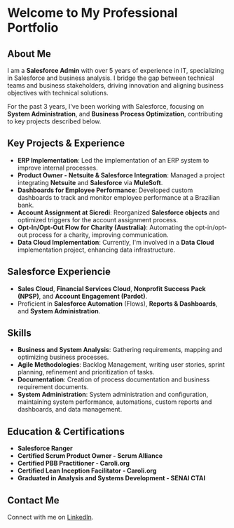# Welcome to My Professional Portfolio

## About Me

I am a **Salesforce Admin** with over 5 years of experience in IT, specializing in Salesforce and business analysis. I bridge the gap between technical teams and business stakeholders, driving innovation and aligning business objectives with technical solutions.

For the past 3 years, I've been working with Salesforce, focusing on **System Administration**, and **Business Process Optimization**, contributing to key projects described below.

## Key Projects & Experience

- **ERP Implementation**: Led the implementation of an ERP system to improve internal processes.
- **Product Owner - Netsuite & Salesforce Integration**: Managed a project integrating **Netsuite** and **Salesforce** via **MuleSoft**.
- **Dashboards for Employee Performance**: Developed custom dashboards to track and monitor employee performance at a Brazilian bank.
- **Account Assignment at Sicredi**: Reorganized **Salesforce objects** and optimized triggers for the account assignment process.
- **Opt-In/Opt-Out Flow for Charity (Australia)**: Automating the opt-in/opt-out process for a charity, improving communication.
- **Data Cloud Implementation**: Currently, I'm involved in a **Data Cloud** implementation project, enhancing data infrastructure.

## Salesforce Experiencie

- **Sales Cloud**, **Financial Services Cloud**, **Nonprofit Success Pack (NPSP)**, and **Account Engagement (Pardot)**.
- Proficient in **Salesforce Automation** (Flows), **Reports & Dashboards**, and **System Administration**.

## Skills

- **Business and System Analysis**: Gathering requirements, mapping and optimizing business processes.
- **Agile Methodologies**: Backlog Management, writing user stories, sprint planning, refinement and prioritization of tasks.
- **Documentation**: Creation of process documentation and business requirement documents.
- **System Administration**: System administration and configuration, maintaining system performance, automations, custom reports and dashboards, and data management.

## Education & Certifications

- **Salesforce Ranger**
- **Certified Scrum Product Owner - Scrum Alliance**
- **Certified PBB Practitioner - Caroli.org**
- **Certified Lean Inception Facilitator - Caroli.org**
- **Graduated in Analysis and Systems Development - SENAI CTAI**

## Contact Me

Connect with me on [LinkedIn](https://www.linkedin.com/in/felipe-annunziato-968893171/).
